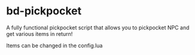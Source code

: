 # bd-pickpocket

A fully functional pickpocket script that allows you to pickpocket NPC and get various items in return!

Items can be changed in the config.lua
